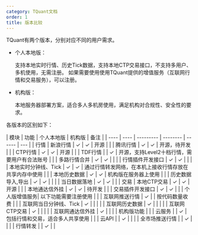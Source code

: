 ```yaml
---
category: TQuant文档
order: 1
title: 版本比较
---
```


TQuant有两个版本，分别对应不同的用户需求。

- 个人本地版：

  支持本地实时行情、历史Tick数据，支持本地CTP交易接口，不支持多用户、多机使用，无需注册。
  如果需要使用使用TQuant提供的增值服务（互联网行情和交易服务），可以注册。
  
- 机构版：

  本地服务器部署方案，适合多人多机房使用，满足机构对合规性、安全性的要求。

各版本的区别如下：

| 模块 | 功能 | 个人本地版 | 机构版 | 备注 |
| ---- | ---- | --------- | -------- | ------ | --- |
| 行情 | 新浪行情 | ✓ | ✓ | 开源 |
|     | 腾讯行情 | ✓ | ✓ | 开源，待开发 |
|     | CTP行情 | ✓ | ✓ | 开源 |
|     | TDF行情 | | ✓ | 开源，支持Level2十档行情，需要用户有合法账号 |
|     | 多路行情合并 | ✓ | ✓ | |
|     | 行情插件开发接口 | ✓ | ✓ | |
|     | 本地实时分钟线、Tick | ✓ | ✓ | 通过行情转发网络，在本机上接收行情存放在共享内存中使用 |
|     | 本地历史数据  | ✓ | ✓ | 机构版在服务器上使用 |
|     | 历史数据导入,导出 | ✓ | ✓ | |
|     | 当日数据落地 | ✓ | ✓ | |
| 交易 | 本地CTP交易 | ✓ | ✓ | 开源 |
|     | 本地通达信外挂 | ✓ | ✓ | 待开发 |
|     | 交易插件开发接口 | ✓ | ✓ | |
| 个人版增值服务| 以下功能需要注册使用 |
|     | 互联网推送行情 | ✓ | | 按代码数量收费 |
|     | 互联网当日分钟线、Tick | ✓ | | |
|     | 互联网历史数据 | ✓ | |  |
|     | 互联网CTP交易 | ✓ | | |
|     | 互联网通达信外挂 | ✓ | | |
| 机构版功能 |
|     | 云服务 | | ✓ | 包括行情和交易，适合多人共享使用  |
|     | 云API | | ✓ |  |
|     | 全市场推送行情 | | ✓ | |
|     | 行情转发 | | ✓ |  |
